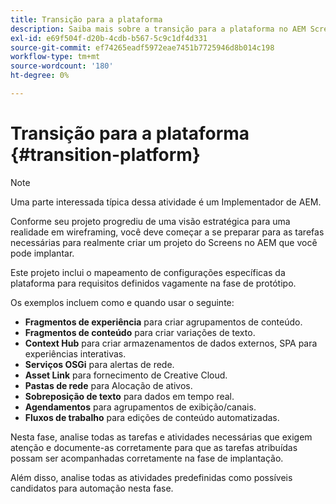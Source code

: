 ```yaml
---
title: Transição para a plataforma
description: Saiba mais sobre a transição para a plataforma no AEM Screens.
exl-id: e69f504f-d20b-4cdb-b567-5c9c1df4d331
source-git-commit: ef74265eadf5972eae7451b7725946d8b014c198
workflow-type: tm+mt
source-wordcount: '180'
ht-degree: 0%

---
```


# Transição para a plataforma {#transition-platform}

>[!NOTE]
>
>Uma parte interessada típica dessa atividade é um Implementador de AEM.

Conforme seu projeto progrediu de uma visão estratégica para uma realidade em wireframing, você deve começar a se preparar para as tarefas necessárias para realmente criar um projeto do Screens no AEM que você pode implantar.

Este projeto inclui o mapeamento de configurações específicas da plataforma para requisitos definidos vagamente na fase de protótipo.

Os exemplos incluem como e quando usar o seguinte:

* **Fragmentos de experiência** para criar agrupamentos de conteúdo.
* **Fragmentos de conteúdo** para criar variações de texto.
* **Context Hub** para criar armazenamentos de dados externos, SPA para experiências interativas.
* **Serviços OSGi** para alertas de rede.
* **Asset Link** para fornecimento de Creative Cloud.
* **Pastas de rede** para Alocação de ativos.
* **Sobreposição de texto** para dados em tempo real.
* **Agendamentos** para agrupamentos de exibição/canais.
* **Fluxos de trabalho** para edições de conteúdo automatizadas.

Nesta fase, analise todas as tarefas e atividades necessárias que exigem atenção e documente-as corretamente para que as tarefas atribuídas possam ser acompanhadas corretamente na fase de implantação.

Além disso, analise todas as atividades predefinidas como possíveis candidatos para automação nesta fase.
